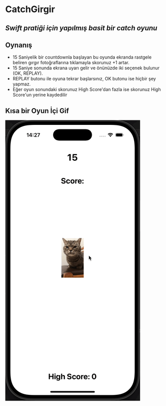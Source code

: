 # CatchGirgir
_Swift pratiği için yapılmış basit bir catch oyunu_
---

## Oynanış
- 15 Saniyelik bir countdownla başlayan bu oyunda ekranda rastgele beliren gırgır fotoğraflarına tıklamayla skorunuz +1 artar.
- 15 Saniye sonunda ekrana uyarı gelir ve önünüzde iki seçenek bulunur (OK, REPLAY).
- REPLAY butonu ile oyuna tekrar başlarsınız, OK butonu ise hiçbir şey yapmaz.
- Eğer oyun sonundaki skorunuz High Score'dan fazla ise skorunuz High Score'un yerine kaydedilir

## Kısa bir Oyun İçi Gif
![Gameplay of CatchGırgır](https://github.com/batuhannaydin/CatchGirgir/blob/main/ezgif-2ad60285ae9acf.gif)



